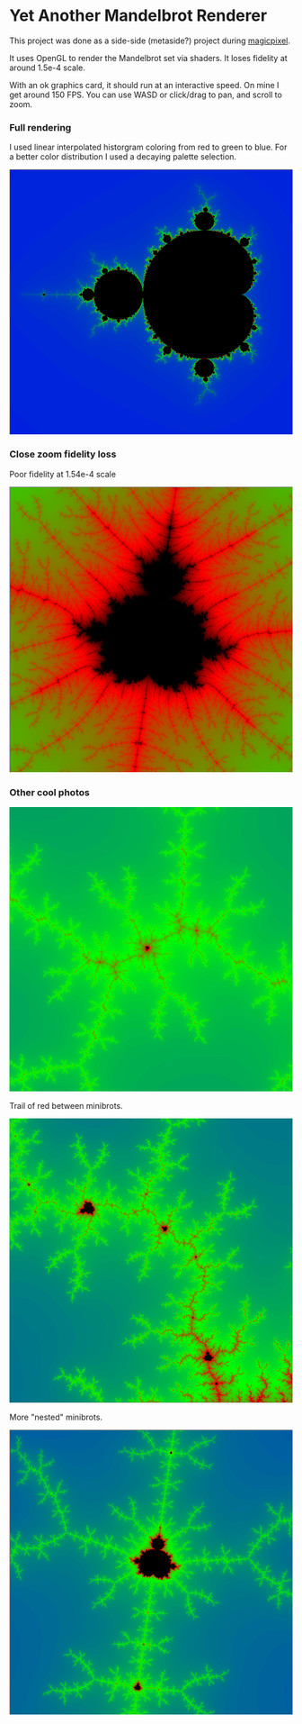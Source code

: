 # Yet Another Mandelbrot Renderer

This project was done as a side-side (metaside?) project during [magicpixel](https://github.com/Mulan-Szechuan-Sauce/magicpixel).
  
It uses OpenGL to render the Mandelbrot set via shaders. It loses fidelity at around 1.5e-4 scale.

With an ok graphics card, it should run at an interactive speed. On mine I get around 150 FPS. You can use WASD or click/drag to pan, and scroll to zoom.

### Full rendering

I used linear interpolated historgram coloring from red to green to blue. For a better color distribution I used a decaying palette selection.

![Full Brot](https://github.com/elimirks/miscprojects/blob/master/glsl_mandelbrot/images/fullbrot.png?raw=true)

### Close zoom fidelity loss

Poor fidelity at 1.54e-4 scale

![Fidelity](https://github.com/elimirks/miscprojects/blob/master/glsl_mandelbrot/images/poor_res_1.54eminus4.png?raw=true)

### Other cool photos

![Green everywhere!](https://github.com/elimirks/miscprojects/blob/master/glsl_mandelbrot/images/green_boi.png?raw=true)

Trail of red between minibrots.

![Trail](https://github.com/elimirks/miscprojects/blob/master/glsl_mandelbrot/images/trail.png?raw=true)

More "nested" minibrots.

![Mini "nested" mandelbrots](https://github.com/elimirks/miscprojects/blob/master/glsl_mandelbrot/images/minibrot.png?raw=true)
